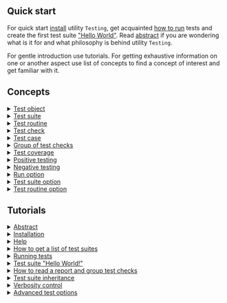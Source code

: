 ## Quick start

For quick start [install](<./tutorial/Installation.md>) utility `Testing`, get acquainted [how to run](<./tutorial/Running.md>) tests and create the first test suite ["Hello World"](<./tutorial/HelloWorld.md>). Read [abstract](<./tutorial/Abstract.md>) if you are wondering what is it for and what philosophy is behind utility `Testing`.

For gentle introduction use tutorials. For getting exhaustive information on one or another aspect use list of concepts to find a concept of interest and get familiar with it.

## Concepts

<details><summary><a href="./concept/TestObject.md">
      Test object
  </a></summary>
  Test object is a system proper functioning of which is tested.
</details>
<details><summary><a href="./concept/TestSuite.md">
      Test suite
  </a></summary>
  Test suite is a set of test routines and test data for testing a test object.
</details>
<details><summary><a href="./concept/TestRoutine.md">
      Test routine
  </a></summary>
  Test routine is a routine ( function, method ) designed to test some aspect of a test object. A test suite includes test routines, each of which is executed independently of each other. Instructions of test routines are performed sequentially and include test checks that can be combined into test cases and can have a description.
</details>
<details><summary><a href="./concept/TestCheck.md">
      Test check
  </a></summary>
  Test check is a developer's expectation regarding the behavior of the test object. Test check is expressed by some condition. It is the smallest structural unit of testing.
</details>
<details><summary><a href="./concept/TestCase.md">
      Test case
  </a></summary>
 Test case or group of test checks are one or more test checks with an accompanying code combined into a logical unit to test the functionality of an aspect of a test object.
</details>
<details><summary><a href="./concept/TestCase.md">
      Group of test checks
  </a></summary>
 Test case or group of test checks is one or more test checks with an accompanying code combined into a logical unit to test the functionality of an aspect of a test object.
</details>
<details><summary><a href="./concept/TestCoverage.md">
      Test coverage
  </a></summary>
  Test coverage is a measure of software testing which is determined by the percentage of source code being tested.
</details>
<details><summary><a href="./concept/TestCheck.md#Positive-testing">
      Positive testing
  </a></summary>
  It is a test to show the correct operation of the test object under normal conditions without errors in the input data and in the normal state.
</details>
<details><summary><a href="./concept/TestCheck.md#Negative-testing">
      Negative testing
  </a></summary>
  It is a test to show the correct operation of a test object in a false input or an erroneous state.
</details>
<details><summary><a href="./concept/TestOption.md#Run-option">
      Run option
  </a></summary>
  The control parameter of the testing that is passed to the run command. Run options are performed for each test suite.
</details>
<details><summary><a href="./concept/TestOption.md#Test-suite-option">
      Test suite option
  </a></summary>
  The control parameter of the testing that is specified in the test suite definition. These options override the default values, and it can be overridden by the run options.
</details>
<details><summary><a href="./concept/TestOption.md#Опція-тест-рутини">
      Test routine option
  </a></summary>
  The control parameter of the testing that is specified in a separate test routine.
</details>

## Tutorials

<details><summary><a href="./tutorial/Abstract.md">
      Abstract
  </a></summary>
  General information about utility Testing.
</details>
<details><summary><a href="./tutorial/Installation.md">
      Installation
  </a></summary>
  Installation of the Testing module to test code.
</details>
<details><summary><a href="./tutorial/Help.md">
      Help
  </a></summary>
  How to get help.
</details>
<details><summary><a href="./tutorial/HelpSuitesList.md">
      How to get a list of test suites
  </a></summary>
  How to get information about test suites.
</details>
<details><summary><a href="./tutorial/Running.md">
      Running tests
  </a></summary>
  How to run testing.
</details>
<details><summary><a href="./tutorial/HelloWorld.md">
      Test suite "Hello World!"
  </a></summary>
  Creating a simple test suite.
</details>
<details><summary><a href="./tutorial/Report.md">
      How to read a report and group test checks
  </a></summary>
  How to read a test report and group the test checks in groups and test case. How the test suite content is displayed in the report.
</details>
<details><summary><a href="./tutorial/SuiteInheritance.md">
      Test suite inheritance
  </a></summary>
  An example of how one test suites inherits another.
</details>
<details><summary><a href="./tutorial/Verbosity.md">
      Verbosity control
  </a></summary>
  Changing the amount of output test information using the verbosity option.
</details>
<details><summary><a href="./tutorial/TestOptions.md">
      Advanced test options
  </a></summary>
  How to use advanced options to set up tests.
</details>
